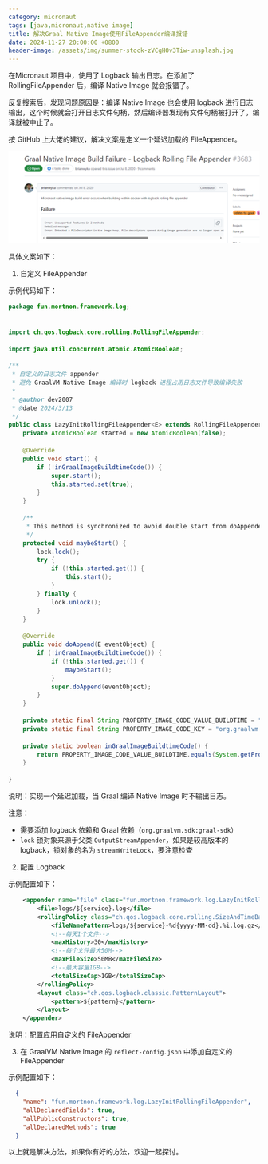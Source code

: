 ```yaml
---
category: micronaut
tags: [java,micronaut,native image]
title: 解决Graal Native Image使用FileAppender编译报错
date: 2024-11-27 20:00:00 +0800
header-image: /assets/img/summer-stock-zVCgHOv3Tiw-unsplash.jpg
---
```


在Micronaut 项目中，使用了 Logback 输出日志。在添加了RollingFileAppender 后，编译 Native Image 就会报错了。

反复搜索后，发现问题原因是：编译 Native Image 也会使用 logback 进行日志输出，这个时候就会打开日志文件句柄，然后编译器发现有文件句柄被打开了，编译就被中止了。

按 GitHub 上大佬的建议，解决文案是定义一个延迟加载的 FileAppender。

<!-- more -->

![image.png](./imgs/micronaut/2.PNG)

具体文案如下：

1.  自定义 FileAppender

示例代码如下：

```java
package fun.mortnon.framework.log;


import ch.qos.logback.core.rolling.RollingFileAppender;

import java.util.concurrent.atomic.AtomicBoolean;

/**
 * 自定义的日志文件 appender
 * 避免 GraalVM Native Image 编译时 logback 进程占用日志文件导致编译失败
 *
 * @author dev2007
 * @date 2024/3/13
 */
public class LazyInitRollingFileAppender<E> extends RollingFileAppender<E> {
    private AtomicBoolean started = new AtomicBoolean(false);

    @Override
    public void start() {
        if (!inGraalImageBuildtimeCode()) {
            super.start();
            this.started.set(true);
        }
    }

    /**
     * This method is synchronized to avoid double start from doAppender().
     */
    protected void maybeStart() {
        lock.lock();
        try {
            if (!this.started.get()) {
                this.start();
            }
        } finally {
            lock.unlock();
        }
    }

    @Override
    public void doAppend(E eventObject) {
        if (!inGraalImageBuildtimeCode()) {
            if (!this.started.get()) {
                maybeStart();
            }
            super.doAppend(eventObject);
        }
    }

    private static final String PROPERTY_IMAGE_CODE_VALUE_BUILDTIME = "buildtime";
    private static final String PROPERTY_IMAGE_CODE_KEY = "org.graalvm.nativeimage.imagecode";

    private static boolean inGraalImageBuildtimeCode() {
        return PROPERTY_IMAGE_CODE_VALUE_BUILDTIME.equals(System.getProperty(PROPERTY_IMAGE_CODE_KEY));
    }

}
```

说明：实现一个延迟加载，当 Graal 编译 Native Image 时不输出日志。

注意：

*   需要添加 logback 依赖和 Graal 依赖（`org.graalvm.sdk:graal-sdk`）
*   `lock` 锁对象来源于父类 `OutputStreamAppender`，如果是较高版本的 logback，锁对象的名为 `streamWriteLock`，要注意检查

2.  配置 Logback

示例配置如下：

```xml
    <appender name="file" class="fun.mortnon.framework.log.LazyInitRollingFileAppender">
        <file>logs/${service}.log</file>
        <rollingPolicy class="ch.qos.logback.core.rolling.SizeAndTimeBasedRollingPolicy">
            <fileNamePattern>logs/${service}-%d{yyyy-MM-dd}.%i.log.gz</fileNamePattern>
            <!--每天1个文件-->
            <maxHistory>30</maxHistory>
            <!--每个文件最大50M-->
            <maxFileSize>50MB</maxFileSize>
            <!--最大容量1GB-->
            <totalSizeCap>1GB</totalSizeCap>
        </rollingPolicy>
        <layout class="ch.qos.logback.classic.PatternLayout">
            <pattern>${pattern}</pattern>
        </layout>
    </appender>
```

说明：配置应用自定义的 FileAppender

3.  在 GraalVM Native Image 的 `reflect-config.json` 中添加自定义的 FileAppender

示例配置如下：

```json
  {
    "name": "fun.mortnon.framework.log.LazyInitRollingFileAppender",
    "allDeclaredFields": true,
    "allPublicConstructors": true,
    "allDeclaredMethods": true
  }
```

以上就是解决方法，如果你有好的方法，欢迎一起探讨。
